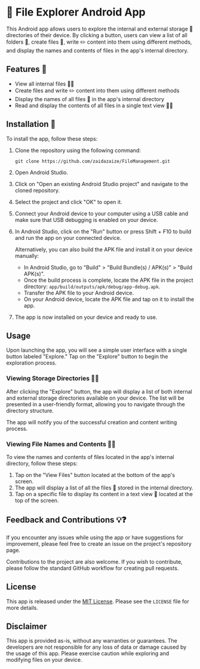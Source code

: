 # 📁 File Explorer Android App

This Android app allows users to explore the internal and external storage 📁 directories of their device. By clicking a button, users can view a list of all folders 📂, create files 📃, write ✏️ content into them using different methods, and display the names and contents of files in the app's internal directory.

## Features 🚀

- View all internal files 📁📂
- Create files and write ✏️ content into them using different methods
- Display the names of all files 📃 in the app's internal directory
- Read and display the contents of all files in a single text view 📄👀

## Installation 📲

To install the app, follow these steps:

1. Clone the repository using the following command:
   ```
   git clone https://github.com/zaidazaize/FileManagement.git
   ```

2. Open Android Studio.

3. Click on "Open an existing Android Studio project" and navigate to the cloned repository.

4. Select the project and click "OK" to open it.

5. Connect your Android device to your computer using a USB cable and make sure that USB debugging is enabled on your device.

6. In Android Studio, click on the "Run" button or press Shift + F10 to build and run the app on your connected device.

   Alternatively, you can also build the APK file and install it on your device manually:

   - In Android Studio, go to "Build" > "Build Bundle(s) / APK(s)" > "Build APK(s)".
   - Once the build process is complete, locate the APK file in the project directory: `app/build/outputs/apk/debug/app-debug.apk`.
   - Transfer the APK file to your Android device.
   - On your Android device, locate the APK file and tap on it to install the app.

7. The app is now installed on your device and ready to use.

## Usage

Upon launching the app, you will see a simple user interface with a single button labeled "Explore." Tap on the "Explore" button to begin the exploration process.

### Viewing Storage Directories 📁📂

After clicking the "Explore" button, the app will display a list of both internal and external storage directories available on your device. The list will be presented in a user-friendly format, allowing you to navigate through the directory structure.

The app will notify you of the successful creation and content writing process.

### Viewing File Names and Contents 📃👀

To view the names and contents of files located in the app's internal directory, follow these steps:

1. Tap on the "View Files" button located at the bottom of the app's screen.
2. The app will display a list of all the files 📃 stored in the internal directory.
3. Tap on a specific file to display its content in a text view 📄 located at the top of the screen.

## Feedback and Contributions 💡❓

If you encounter any issues while using the app or have suggestions for improvement, please feel free to create an issue on the project's repository page.

Contributions to the project are also welcome. If you wish to contribute, please follow the standard GitHub workflow for creating pull requests.

## License

This app is released under the [MIT License](https://opensource.org/licenses/MIT). Please see the `LICENSE` file for more details.

## Disclaimer

This app is provided as-is, without any warranties or guarantees. The developers are not responsible for any loss of data or damage caused by the usage of this app. Please exercise caution while exploring and modifying files on your device.
